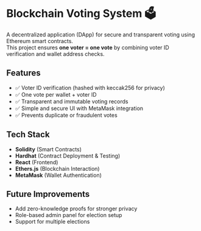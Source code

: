 # Blockchain Voting System 🗳️

A decentralized application (DApp) for secure and transparent voting using Ethereum smart contracts.  
This project ensures **one voter = one vote** by combining voter ID verification and wallet address checks.

## Features
- ✅ Voter ID verification (hashed with keccak256 for privacy)
- ✅ One vote per wallet + voter ID
- ✅ Transparent and immutable voting records
- ✅ Simple and secure UI with MetaMask integration
- ✅ Prevents duplicate or fraudulent votes

## Tech Stack
- **Solidity** (Smart Contracts)
- **Hardhat** (Contract Deployment & Testing)
- **React** (Frontend)
- **Ethers.js** (Blockchain Interaction)
- **MetaMask** (Wallet Authentication)

## Future Improvements
- Add zero-knowledge proofs for stronger privacy
- Role-based admin panel for election setup
- Support for multiple elections
